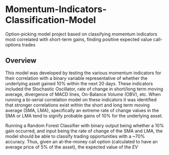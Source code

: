 # Momentum-Indicators-Classification-Model
Option-picking model project based on classifying momentum indicators most correlated with short-term gains, finding positive expected value call-options trades

## Overview

This model was developed by testing the various momentum indicators for their correlation with a binary variable representative of whether the underlying asset gained 10% within the next 20 days. These indicators included the Stochastic Oscillator, rate of change in short/long term moving average, divergence of MACD lines, On-Balance Volume (OBV), etc. When running a bi-serial correlation model on these indicators it was identified that stronger correlations exist within the short and long term moving average (SMA, LMA), specifically an extreme rate of change values in the SMA or LMA tend to signify probable gains of 10% for the underlying asset. 

Running a Random Forest Classifier with binary output being whether a 10% gain occurred, and input being the rate of change of the SMA and LMA, the model should be able to classify trading opportunities with a ~70% accuracy. Thus, given an at-the-money call option (calculated to have an average price of 5% of the asset), the expected value of the $EV$


